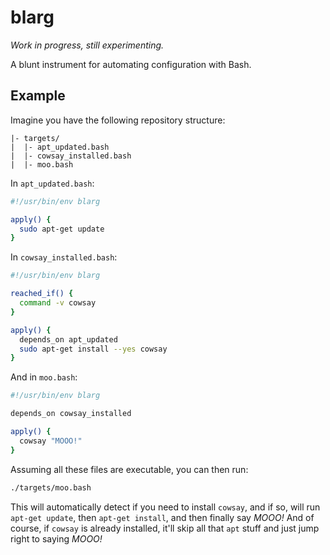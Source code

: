 # blarg

_Work in progress, still experimenting._

A blunt instrument for automating configuration with Bash.

## Example

Imagine you have the following repository structure:

```plaintext
|- targets/
|  |- apt_updated.bash
|  |- cowsay_installed.bash
|  |- moo.bash
```

In `apt_updated.bash`:

```bash
#!/usr/bin/env blarg

apply() {
  sudo apt-get update
}
```

In `cowsay_installed.bash`:

```bash
#!/usr/bin/env blarg

reached_if() {
  command -v cowsay
}

apply() {
  depends_on apt_updated
  sudo apt-get install --yes cowsay
}
```

And in `moo.bash`:

```bash
#!/usr/bin/env blarg

depends_on cowsay_installed

apply() {
  cowsay "MOOO!"
}
```

Assuming all these files are executable, you can then run:

```bash
./targets/moo.bash
```

This will automatically detect if you need to install `cowsay`, and if so, will run
`apt-get update`, then `apt-get install`, and then finally say _MOOO!_ And of course, if `cowsay`
is already installed, it'll skip all that `apt` stuff and just jump right to saying _MOOO!_
